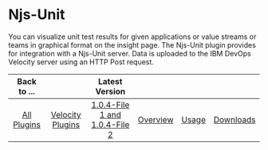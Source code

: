 
# Njs-Unit

You can visualize unit test results for given applications or value streams or teams in graphical format on the insight page. The Njs-Unit plugin provides for integration with a Njs-Unit server. Data is uploaded to the IBM DevOps Velocity server using an HTTP Post request.

|Back to ...||Latest Version||||
| :---: | :---: | :---: | :---: | :---: | :---: |
|[All Plugins](../../index.md)|[Velocity Plugins](../README.md)|[1.0.4-File 1 ](https://raw.githubusercontent.com/UrbanCode/IBM-UCV-PLUGINS/main/files/ucv-ext-njs-unit/ucv-ext-njs-unit%3A1.0.4.tar.7z.001)[and 1.0.4-File 2](https://raw.githubusercontent.com/UrbanCode/IBM-UCV-PLUGINS/main/files/ucv-ext-njs-unit/ucv-ext-njs-unit%3A1.0.4.tar.7z.002)|[Overview](overview.md)|[Usage](usage.md)|[Downloads](downloads.md)|
